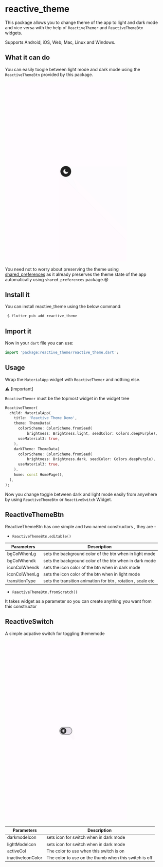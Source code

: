 # reactive_theme

This package allows you to change theme of the app to light and dark mode and vice versa
with the help of `ReactiveThemer` and `ReactiveThemeBtn` widgets.

Supports Android, iOS, Web, Mac, Linux and Windows.

## What it can do

You can easily toogle between light mode and dark mode using the `ReactiveThemeBtn` provided by
this package.

<img src="https://github.com/dev-o-los/reactive_theme/raw/main/gifs/reactive_theme_example.gif" width=400>

You need not to worry about preserving the theme using [shared_preferences](https://pub.dev/packages/shared_preferences) as it already preserves the theme state of the app automatically using `shared_preferences` package.😎

## Install it

You can install reactive_theme using the below command:

```css
 $ flutter pub add reactive_theme
```

## Import it

Now in your `dart` file you can use:

```dart
import 'package:reactive_theme/reactive_theme.dart';
```

## Usage

Wrap the `MaterialApp` widget with `ReactiveThemer` and nothing else.

⚠️ [Important]

`ReactiveThemer` must be the topmost widget in the widget tree

```dart
ReactiveThemer(
  child: MaterialApp(
    title: 'Reactive Theme Demo',
    theme: ThemeData(
      colorScheme: ColorScheme.fromSeed(
          brightness: Brightness.light, seedColor: Colors.deepPurple),
      useMaterial3: true,
    ),
    darkTheme: ThemeData(
      colorScheme: ColorScheme.fromSeed(
          brightness: Brightness.dark, seedColor: Colors.deepPurple),
      useMaterial3: true,
    ),
    home: const HomePage(),
  ),
);
```

Now you change toggle between dark and light mode easily from anywhere by using
`ReactiveThemeBtn` or `ReactiveSwitch` Widget.

## ReactiveThemeBtn

ReactiveThemeBtn has one simple and two named constructors , they are -

- `ReactiveThemeBtn.editable()`

| Parameters     | Description                                                  |
| -------------- | ------------------------------------------------------------ |
| bgColWhenLg    | sets the background color of the btn when in light mode      |
| bgColWhendk    | sets the background color of the btn when in dark mode       |
| iconColWhendk  | sets the icon color of the btn when in dark mode             |
| iconColWhenLg  | sets the icon color of the btn when in light mode            |
| transitionType | sets the transition animation for btn , rotation , scale etc |

- `ReactiveThemeBtn.fromScratch()`

It takes widget as a parameter so you can create anything you want from this constructor

## ReactiveSwitch

A simple adpative switch for toggling thememode

<img src="https://github.com/dev-o-los/reactive_theme/raw/pre-release/gifs/reactive_switch_example.gif" width=400>

| Parameters        | Description                                           |
| ----------------- | ----------------------------------------------------- |
| darkmodeIcon      | sets icon for switch when in dark mode                |
| lightModeIcon     | sets icon for switch when in dark mode                |
| activeCol         | The color to use when this switch is on               |
| inactiveIconColor | The color to use on the thumb when this switch is off |
